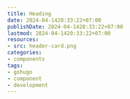 ```yaml
---
title: Heading
date: 2024-04-1420:33:22+07:00
publishDate: 2024-04-1420:33:22+07:00
lastmod: 2024-04-1420:33:22+07:00
resources:
- src: header-card.png
categories:
- components
tags:
- gohugo
- component
- development
---
```

